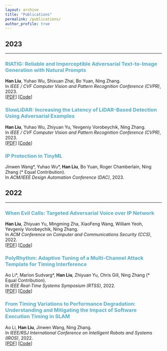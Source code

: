 ```yaml
---
layout: archive
title: "Publications"
permalink: /publications/
author_profile: true
---
```


## 2023
___

### <span style="color:#52ADC8">RIATIG: Reliable and Imperceptible Adversarial Text-to-Image Generation with Natural Prompts</span>
<b>Han Liu</b>, Yuhao Wu, Shixuan Zhai, Bo Yuan, Ning Zhang.\
In *IEEE / CVF Computer Vision and Pattern Recognition Conference (CVPR)*, 2023. \
[[PDF](https://openaccess.thecvf.com/content/CVPR2023/papers/Liu_RIATIG_Reliable_and_Imperceptible_Adversarial_Text-to-Image_Generation_With_Natural_Prompts_CVPR_2023_paper.pdf)] [[Code](https://github.com/wustl-cspl/riatig)]

### <span style="color:#52ADC8">SlowLiDAR: Increasing the Latency of LiDAR-Based Detection Using Adversarial Examples</span>
<b>Han Liu</b>, Yuhao Wu, Zhiyuan Yu, Yevgeniy Vorobeychik, Ning Zhang.\
In *IEEE / CVF Computer Vision and Pattern Recognition Conference (CVPR)*, 2023. \
[[PDF](https://openaccess.thecvf.com/content/CVPR2023/papers/Liu_SlowLiDAR_Increasing_the_Latency_of_LiDAR-Based_Detection_Using_Adversarial_Examples_CVPR_2023_paper.pdf)] [[Code](https://github.com/WUSTL-CSPL/SlowLiDAR)] 

### <span style="color:#52ADC8">IP Protection in TinyML</span>
Jinwen Wang\*, Yuhao Wu\*, <b>Han Liu</b>, Bo Yuan, Roger Chamberlain, Ning Zhang (* Equal Contribution).\
In *ACM/IEEE Design Automation Conference (DAC)*, 2023.



## 2022
___

### <span style="color:#52ADC8">When Evil Calls: Targeted Adversarial Voice over IP Network</span>
<b>Han Liu</b>, Zhiyuan Yu, Mingming Zha, XiaoFeng Wang, William Yeoh, Yevgeniy Vorobeychik, Ning Zhang.\
In *ACM Conference on Computer and Communications Security (CCS)*, 2022.\
[[PDF](https://dl.acm.org/doi/pdf/10.1145/3548606.3560671)] [[Code](https://github.com/WUSTL-CSPL/EvilCalls)]

### <span style="color:#52ADC8">PolyRhythm: Adaptive Tuning of a Multi-Channel Attack Template for Timing Interference</span>
Ao Li\*, Marion Sudvarg\*, <b>Han Liu</b>, Zhiyuan Yu, Chris Gill, Ning Zhang (* Equal Contribution).\
In *IEEE Real-Time Systems Symposium (RTSS)*, 2022.\
[[PDF](https://ieeexplore.ieee.org/stamp/stamp.jsp?tp=&arnumber=9984708)] [[Code](https://github.com/WUSTL-CSPL/PolyRhythm)]

### <span style="color:#52ADC8">From Timing Variations to Performance Degradation: Understanding and Mitigating the Impact of Software Execution Timing in SLAM</span>
Ao Li, <b>Han Liu</b>, Jinwen Wang, Ning Zhang.\
In *IEEE/RSJ International Conference on Intelligent Robots and Systems (IROS)*, 2022.\
[[PDF](https://ieeexplore.ieee.org/stamp/stamp.jsp?tp=&arnumber=9981275)] [[Code](https://github.com/WUSTL-CSPL/Timing-Adaptive-SLAM)]



